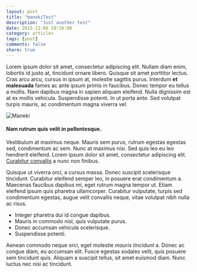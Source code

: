 ```yaml
---
layout: post
title: "manekiTest"
description: "Just another test"
date: 2015-12-06 19:10:00
category: articles
tags: [post]
comments: false
share: true
---
```


Lorem ipsum dolor sit amet, consectetur adipiscing elit. Nullam diam enim, lobortis id justo at, tincidunt ornare libero. Quisque sit amet porttitor lectus. Cras arcu arcu, cursus in ipsum at, molestie sagittis purus. Interdum **et malesuada** fames ac ante ipsum primis in faucibus. Donec tempor eu tellus a mollis. Nam dapibus magna in sapien aliquam eleifend. Nulla dignissim est at ex mollis vehicula. Suspendisse potenti. In ut porta ante. Sed volutpat turpis mauris, ac condimentum magna viverra vel.

![Maneki](https://s3.amazonaws.com/f.cl.ly/items/1d3M1e0i1k3M0F3N1e2T/Maneki_neko_by_southam.jpg)

#### Nam rutrum quis velit in pellentesque.

Vestibulum at maximus neque. Mauris sem purus, rutrum egestas egestas sed, condimentum ac sem. Nunc at maximus nisi. Sed quis leo eu leo hendrerit eleifend. Lorem ipsum dolor sit amet, consectetur adipiscing elit. [Curabitur convallis](http://maiquemadeira.com) a nunc non finibus.

Quisque ut viverra orci, a cursus massa. Donec suscipit scelerisque tincidunt. Curabitur eleifend semper leo, in posuere erat condimentum a. Maecenas faucibus dapibus mi, eget rutrum magna tempor ut. Etiam eleifend ipsum quis pharetra ullamcorper. Curabitur vulputate, turpis sed condimentum egestas, augue velit convallis neque, vitae volutpat nibh nulla ac risus.

*   Integer pharetra dui id congue dapibus.
*   Mauris in commodo nisl, quis vulputate purus.
*   Donec accumsan vehicula scelerisque.
*   Suspendisse potenti.

Aenean commodo neque orci, eget molestie _mauris tincidunt_ a. Donec ac congue diam, eu accumsan elit. Fusce egestas sodales velit, quis posuere sem tincidunt quis. Aliquam a suscipit tellus, sit amet euismod diam. Nunc luctus nec nisi ac tincidunt.